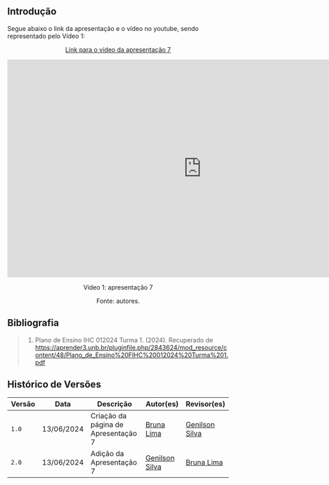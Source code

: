 ## Introdução

<p>Segue abaixo o link da apresentação e o vídeo no youtube, sendo representado pelo Vídeo 1:</p>

<center>

[Link para o vídeo da apresentação 7](https://youtu.be/n8GcaS20aGo)

<iframe width="882" height="496" src="https://www.youtube.com/embed/n8GcaS20aGo?si=gY5wOH2d6bcxBhwC" title="Apresentação 6.1 - Verificação (CBMERJ)" frameborder="0" allow="accelerometer; autoplay; clipboard-write; encrypted-media; gyroscope; picture-in-picture; web-share" referrerpolicy="strict-origin-when-cross-origin" allowfullscreen></iframe>

<p>Vídeo 1: apresentação 7</p>
Fonte: autores.

</center>

## Bibliografia
> 1. Plano de Ensino IHC 012024 Turma 1. (2024). Recuperado de https://aprender3.unb.br/pluginfile.php/2843624/mod_resource/content/48/Plano_de_Ensino%20FIHC%20012024%20Turma%201.pdf

## Histórico de Versões

| Versão |    Data    | Descrição                                 | Autor(es)                                       | Revisor(es)                                    |
| ------ | :--------: | ----------------------------------------- | ----------------------------------------------- | ---------------------------------------------- |
| `1.0`   | 13/06/2024 | Criação da página de Apresentação 7     | [Bruna Lima](https://github.com/libruna) |[Genilson Silva](https://github.com/GenilsonJrs)    |  
| `2.0`   | 13/06/2024 | Adição da Apresentação 7     | [Genilson Silva](https://github.com/GenilsonJrs) | [Bruna Lima](https://github.com/libruna)   | 

